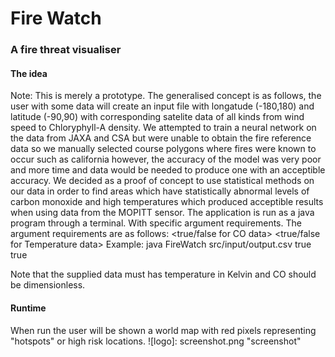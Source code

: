 # Fire Watch
### A fire threat visualiser
#### The idea
Note: This is merely a prototype.
The generalised concept is as follows, the user with some data will create an input file with longatude (-180,180) and latitude (-90,90) with corresponding satelite data of
all kinds from wind speed to Chloryphyll-A density. We attempted to train a neural network on the data from JAXA and CSA but were unable to obtain the fire reference data so we
manually selected course polygons where fires were known to occur such as california however, the accuracy of the model was very poor and more time and data would be needed to
produce one with an acceptible accuracy. We decided as a proof of concept to use statistical methods on our data in order to find areas which have statistically abnormal levels
of carbon monoxide and high temperatures which produced acceptible results when using data from the MOPITT sensor. 
The application is run as a java program through a terminal. With specific argument requirements. 
The argument requirements are as follows: <inputfile> <true/false for CO data> <true/false for Temperature data>
Example: java FireWatch src/input/output.csv true true

Note that the supplied data must has temperature in Kelvin and CO should be dimensionless. 

#### Runtime
When run the user will be shown a world map with red pixels representing "hotspots" or high risk locations. 
![logo]: screenshot.png "screenshot"
